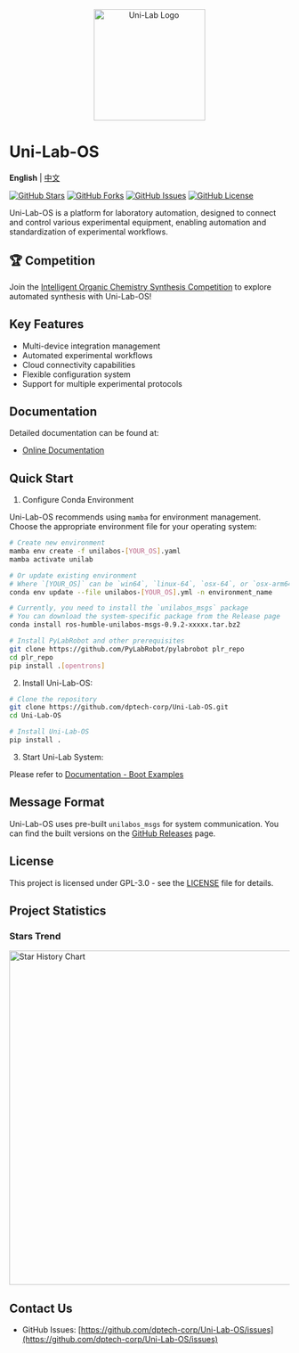 <div align="center">
  <img src="docs/logo.png" alt="Uni-Lab Logo" width="200"/>
</div>

# Uni-Lab-OS

<!-- Language switcher -->
**English** | [中文](README_zh.md)

[![GitHub Stars](https://img.shields.io/github/stars/dptech-corp/Uni-Lab-OS.svg)](https://github.com/dptech-corp/Uni-Lab-OS/stargazers)
[![GitHub Forks](https://img.shields.io/github/forks/dptech-corp/Uni-Lab-OS.svg)](https://github.com/dptech-corp/Uni-Lab-OS/network/members)
[![GitHub Issues](https://img.shields.io/github/issues/dptech-corp/Uni-Lab-OS.svg)](https://github.com/dptech-corp/Uni-Lab-OS/issues)
[![GitHub License](https://img.shields.io/github/license/dptech-corp/Uni-Lab-OS.svg)](https://github.com/dptech-corp/Uni-Lab-OS/blob/main/LICENSE)

Uni-Lab-OS is a platform for laboratory automation, designed to connect and control various experimental equipment, enabling automation and standardization of experimental workflows.

## 🏆 Competition

Join the [Intelligent Organic Chemistry Synthesis Competition](https://bohrium.dp.tech/competitions/1451645258) to explore automated synthesis with Uni-Lab-OS!

## Key Features

- Multi-device integration management
- Automated experimental workflows
- Cloud connectivity capabilities
- Flexible configuration system
- Support for multiple experimental protocols

## Documentation

Detailed documentation can be found at:

- [Online Documentation](https://readthedocs.dp.tech/Uni-Lab/v0.8.0/)

## Quick Start

1. Configure Conda Environment

Uni-Lab-OS recommends using `mamba` for environment management. Choose the appropriate environment file for your operating system:

```bash
# Create new environment
mamba env create -f unilabos-[YOUR_OS].yaml
mamba activate unilab

# Or update existing environment
# Where `[YOUR_OS]` can be `win64`, `linux-64`, `osx-64`, or `osx-arm64`.
conda env update --file unilabos-[YOUR_OS].yml -n environment_name

# Currently, you need to install the `unilabos_msgs` package
# You can download the system-specific package from the Release page
conda install ros-humble-unilabos-msgs-0.9.2-xxxxx.tar.bz2

# Install PyLabRobot and other prerequisites
git clone https://github.com/PyLabRobot/pylabrobot plr_repo
cd plr_repo
pip install .[opentrons]
```

2. Install Uni-Lab-OS:

```bash
# Clone the repository
git clone https://github.com/dptech-corp/Uni-Lab-OS.git
cd Uni-Lab-OS

# Install Uni-Lab-OS
pip install .
```

3. Start Uni-Lab System:

Please refer to [Documentation - Boot Examples](https://readthedocs.dp.tech/Uni-Lab/v0.8.0/boot_examples/index.html)

## Message Format

Uni-Lab-OS uses pre-built `unilabos_msgs` for system communication. You can find the built versions on the [GitHub Releases](https://github.com/dptech-corp/Uni-Lab-OS/releases) page.

## License

This project is licensed under GPL-3.0 - see the [LICENSE](LICENSE) file for details.

## Project Statistics

### Stars Trend

<a href="https://star-history.com/#dptech-corp/Uni-Lab-OS&Date">
  <img src="https://api.star-history.com/svg?repos=dptech-corp/Uni-Lab-OS&type=Date" alt="Star History Chart" width="600">
</a>

## Contact Us

- GitHub Issues: [https://github.com/dptech-corp/Uni-Lab-OS/issues](https://github.com/dptech-corp/Uni-Lab-OS/issues)